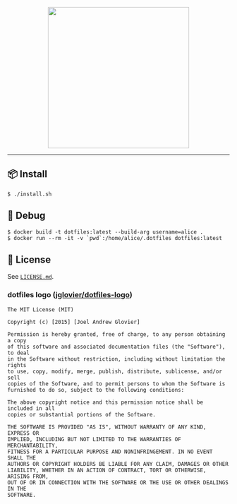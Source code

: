 <p align="center">
  <img
    src="https://raw.githubusercontent.com/jglovier/dotfiles-logo/main/dotfiles-logo.png"
    width="320px"
  />
</p>

---

## 📦 Install

```console
$ ./install.sh
```

## 👷 Debug

```console
$ docker build -t dotfiles:latest --build-arg username=alice .
$ docker run --rm -it -v `pwd`:/home/alice/.dotfiles dotfiles:latest
```

## 📄 License

See [`LICENSE.md`](/LICENSE.md).

### dotfiles logo ([jglovier/dotfiles-logo](https://github.com/jglovier/dotfiles-logo))

```
The MIT License (MIT)

Copyright (c) [2015] [Joel Andrew Glovier]

Permission is hereby granted, free of charge, to any person obtaining a copy
of this software and associated documentation files (the "Software"), to deal
in the Software without restriction, including without limitation the rights
to use, copy, modify, merge, publish, distribute, sublicense, and/or sell
copies of the Software, and to permit persons to whom the Software is
furnished to do so, subject to the following conditions:

The above copyright notice and this permission notice shall be included in all
copies or substantial portions of the Software.

THE SOFTWARE IS PROVIDED "AS IS", WITHOUT WARRANTY OF ANY KIND, EXPRESS OR
IMPLIED, INCLUDING BUT NOT LIMITED TO THE WARRANTIES OF MERCHANTABILITY,
FITNESS FOR A PARTICULAR PURPOSE AND NONINFRINGEMENT. IN NO EVENT SHALL THE
AUTHORS OR COPYRIGHT HOLDERS BE LIABLE FOR ANY CLAIM, DAMAGES OR OTHER
LIABILITY, WHETHER IN AN ACTION OF CONTRACT, TORT OR OTHERWISE, ARISING FROM,
OUT OF OR IN CONNECTION WITH THE SOFTWARE OR THE USE OR OTHER DEALINGS IN THE
SOFTWARE.
```
